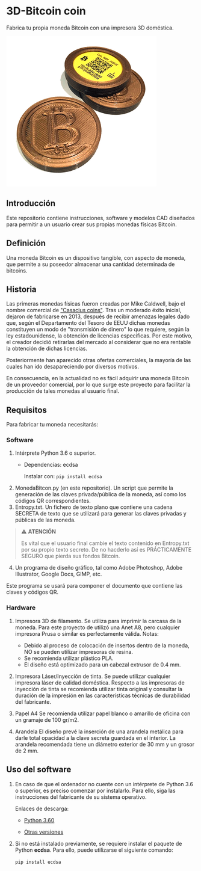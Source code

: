# 3D-Bitcoin coin
Fabrica tu propia moneda Bitcoin con una impresora 3D doméstica.
<p align="left">
  <img src="./imagenes/albercoin_01.png">
</p>

## Introducción
Este repositorio contiene instrucciones, software y modelos CAD diseñados para permitir a un usuario crear sus propias monedas físicas Bitcoin.

## Definición
Una moneda Bitcoin es un dispositivo tangible, con aspecto de moneda, que permite a su poseedor almacenar una cantidad determinada de bitcoins.

## Historia
Las primeras monedas físicas fueron creadas por Mike Caldwell, bajo el nombre comercial de ["Casacius coins"](https://en.bitcoin.it/wiki/Casascius_physical_bitcoins). Tras un moderado éxito inicial, dejaron de fabricarse en 2013, después de recibir amenazas legales dado que, según el Departamento del Tesoro de EEUU dichas monedas constituyen un modo de "transmisión de dinero" lo que requiere, según la ley estadounidense, la obtención de licencias específicas. Por este motivo, el creador decidió retirarlas del mercado al considerar que no era rentable la obtención de dichas licencias.

Posteriormente han aparecido otras ofertas comerciales, la mayoría de las cuales han ido desapareciendo por diversos motivos.

En consecuencia, en la actualidad no es fácil adquirir una moneda Bitcoin de un proveedor comercial, por lo que surge este proyecto para facilitar la producción de tales monedas al usuario final.

## Requisitos
Para fabricar tu moneda necesitarás:

### Software
1. Intérprete Python 3.6 o superior. 
   - Dependencias: ecdsa 

     Instalar con:
  ```pip install ecdsa```
2. MonedaBitcon.py (en este repositorio). Un script que permite la generación de las claves privada/pública de la moneda, así como los códigos QR correspondientes.
3. Entropy.txt. Un fichero de texto plano que contiene una cadena SECRETA de texto que se utilizará para generar las claves privadas y públicas de las moneda.


> :warning: **ATENCIÓN**
>
> Es vital que el usuario final cambie el texto contenido en Entropy.txt por su propio texto secreto.
> De no hacderlo así es PRÁCTICAMENTE SEGURO que pierda sus fondos Bitcoin.
4. Un programa de diseño gráfico, tal como Adobe Photoshop, Adobe Illustrator, Google Docs, GIMP, etc.

Este programa se usará para componer el documento que contiene las claves y códigos QR.

### Hardware
1. Impresora 3D de filamento. 
Se utiliza para imprimir la carcasa de la moneda. 
Para este proyecto de utilizó una Anet A8, pero cualquier impresora Prusa o similar es perfectamente válida.
Notas: 
   - Debido al proceso de colocación de insertos dentro de la moneda, NO se pueden utilizar impresoras de resina.
   - Se recomienda utilizar plástico PLA.
   - El diseño está optimizado para un cabezal extrusor de 0.4 mm.

2. Impresora Láser/Inyección de tinta.
Se puede utilizar cualquier impresora láser de calidad doméstica. Respecto a las impresoras de inyección de tinta se recomienda utilizar tinta original y consultar la duración de la impresión en las características técnicas de durabilidad del fabricante.
3. Papel A4
Se recomienda utilizar papel blanco o amarillo de oficina con un gramaje de 100 gr/m2.
4. Arandela
El diseño prevé la inserción de una arandela metálica para darle total opacidad a la clave secreta guardada en el interior.
La arandela recomendada tiene un diámetro exterior de 30 mm y un grosor de 2 mm.

## Uso del software

1. En caso de que el ordenador no cuente con un intérprete de Python 3.6 o superior, es preciso comenzar por instalarlo.
Para ello, siga las instrucciones del fabricante de su sistema operativo.

    Enlaces de descarga: 
    
    - [Python 3.60](https://www.python.org/downloads/release/python-360/)
    
    - [Otras versiones](https://www.python.org/downloads/)

2. Si no está instalado previamente, se requiere instalar el paquete de Python **ecdsa**. 
Para ello, puede utilizarse el siguiente comando:

     ```pip install ecdsa```





